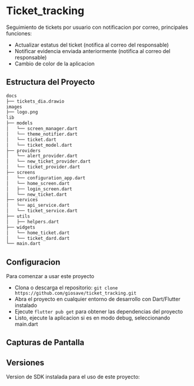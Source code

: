 # Ticket_tracking

Seguimiento de tickets por usuario con notificacion por correo, principales funciones:
- Actualizar estatus del ticket (notifica al correo del responsable)
- Notificar evidencia enviada anteriormente (notifica al correo del responsable)
- Cambio de color de la aplicacion

## Estructura del Proyecto
```sql
docs
├── tickets_dia.drawio
images
├── logo.png
lib
├── models
│   └── screen_manager.dart
│   └── theme_notifier.dart
│   └── ticket.dart
│   └── ticket_model.dart
├── providers
│   └── alert_provider.dart
│   └── new_ticket_provider.dart
│   └── ticket_provider.dart
├── screens
│   └── configuration_app.dart
│   └── home_screen.dart
│   ├── login_screen.dart
│   └── new_ticket.dart
├── services
│   └── api_service.dart
│   └── ticket_service.dart
├── utils
│   ├── helpers.dart
├── widgets
│   └── home_ticket.dart
│   └── ticket_dard.dart
└── main.dart
```
## Configuracion
Para comenzar a usar este proyecto

- Clona o descarga el repositorio: `git clone https://github.com/giosave/ticket_tracking.git`
- Abra el proyecto en cualquier entorno de desarrollo con Dart/Flutter instalado
- Ejecute `flutter pub get` para obtener las dependencias del proyecto
- Listo, ejecute la aplicacion si es en modo debug, seleccionando main.dart

## Capturas de Pantalla

## Versiones
Version de SDK instalada para el uso de este proyecto: 
